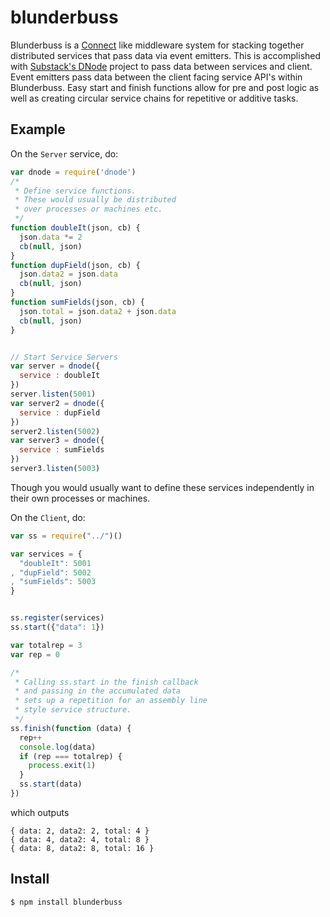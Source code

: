 blunderbuss
============

Blunderbuss is a [Connect](https://github.com/senchalabs/connect) like middleware system for stacking together distributed services that pass data via event emitters. This is accomplished with [Substack's DNode](https://github.com/substack/dnode) project to pass data between services and client. Event emitters pass data between the client facing service API's within Blunderbuss. Easy start and finish functions allow for pre and post logic as well as creating circular service chains for repetitive or additive tasks.


## Example
On the `Server` service, do:
```javascript
var dnode = require('dnode')
/*
 * Define service functions.
 * These would usually be distributed
 * over processes or machines etc.
 */
function doubleIt(json, cb) {
  json.data *= 2
  cb(null, json)
}
function dupField(json, cb) {
  json.data2 = json.data
  cb(null, json)
}
function sumFields(json, cb) {
  json.total = json.data2 + json.data
  cb(null, json)
}


// Start Service Servers
var server = dnode({
  service : doubleIt
})
server.listen(5001)
var server2 = dnode({
  service : dupField
})
server2.listen(5002)
var server3 = dnode({
  service : sumFields
})
server3.listen(5003)
```

Though you would usually want to define
these services independently in their own
processes or machines.

On the `Client`, do:
```javascript
var ss = require("../")()

var services = {
  "doubleIt": 5001
, "dupField": 5002
, "sumFields": 5003
}


ss.register(services)
ss.start({"data": 1})

var totalrep = 3
var rep = 0

/*
 * Calling ss.start in the finish callback
 * and passing in the accumulated data
 * sets up a repetition for an assembly line
 * style service structure.
 */
ss.finish(function (data) {
  rep++
  console.log(data)
  if (rep === totalrep) {
    process.exit(1)
  }
  ss.start(data)
})
```

which outputs
```shell
{ data: 2, data2: 2, total: 4 }
{ data: 4, data2: 4, total: 8 }
{ data: 8, data2: 8, total: 16 }
```

## Install
```shell
$ npm install blunderbuss
```

